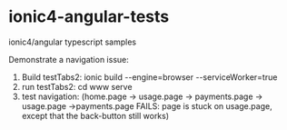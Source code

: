 # ionic4-angular-tests
ionic4/angular typescript samples

Demonstrate a navigation issue:
1)   Build testTabs2:    ionic build --engine=browser --serviceWorker=true
2)   run testTabs2:    cd www
                       serve
3)   test navigation:
    (home.page -> usage.page -> payments.page -> usage.page ->payments.page FAILS:
    page is stuck on usage.page, except that the back-button still works)
